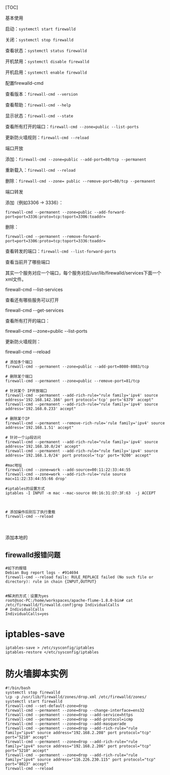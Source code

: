 [TOC]



基本使用

启动：`systemctl start firewalld`

关闭：`systemctl stop firewalld`

查看状态：`systemctl status firewalld`

开机禁用：`systemctl disable firewalld`

开机启用：`systemctl enable firewalld`

配置firewalld-cmd

查看版本：`firewall-cmd --version`

查看帮助：`firewall-cmd --help`

显示状态：`firewall-cmd --state`

查看所有打开的端口：`firewall-cmd --zone=public --list-ports`

更新防火墙规则：`firewall-cmd --reload`

端口开放

添加：`firewall-cmd --zone=public --add-port=80/tcp --permanent`

重新载入：`firewall-cmd --reload`

删除：`firewall-cmd --zone= public --remove-port=80/tcp --permanent`

端口转发

添加（例如3306 -> 3336）：

```
firewall-cmd --permanent --zone=public --add-forward-port=port=3336:proto=tcp:toport=3306:toaddr=
```

删除：

```
firewall-cmd --permanent --remove-forward-port=port=3306:proto=tcp:toport=3336:toaddr=
```

查看转发的端口：`firewall-cmd --list-forward-ports`

查看当前开了哪些端口

其实一个服务对应一个端口，每个服务对应/usr/lib/firewalld/services下面一个xml文件。

firewall-cmd --list-services

查看还有哪些服务可以打开

firewall-cmd --get-services

查看所有打开的端口： 

firewall-cmd --zone=public --list-ports

更新防火墙规则： 

firewall-cmd --reload

 

```shell
# 添加多个端口
firewall-cmd --permanent --zone=public --add-port=8080-8083/tcp 

# 删除某个端口
firewall-cmd --permanent --zone=public --remove-port=81/tcp 

# 针对某个 IP开放端口
firewall-cmd --permanent --add-rich-rule="rule family='ipv4' source address='192.168.142.166' port protocol='tcp' port='6379' accept"
firewall-cmd --permanent --add-rich-rule="rule family='ipv4' source address='192.168.0.233' accept" 

# 删除某个IP
firewall-cmd --permanent --remove-rich-rule='rule family='ipv4' source address='192.168.1.51' accept" 

# 针对一个ip段访问
firewall-cmd --permanent --add-rich-rule="rule family='ipv4' source address='192.168.10.0/24' accept"
firewall-cmd --permanent --add-rich-rule="rule family='ipv4' source address='192.168.1.0/24' port protocol='tcp' port='9200' accept"

#mac地址
firewall-cmd --zone=work --add-source=00:11:22:33:44:55
firewall-cmd --zone=work --add-rich-rule='rule source mac=11:22:33:44:55:66 drop'

#iptables的设置方式
iptables -I INPUT -m mac --mac-source 00:16:31:D7:3F:63  -j ACCEPT



# 添加操作后别忘了执行重载
firewall-cmd --reload
```

　　

添加本地的

 

## firewalld报错问题

```shell
#如下的报错
Debian Bug report logs - #914694
firewall-cmd --reload fails: RULE_REPLACE failed (No such file or directory): rule in chain {INPUT,OUTPUT}


#解决的方式：设置为yes
root@soc-PC:/home/workspaces/apache-flume-1.8.0-bin# cat /etc/firewalld/firewalld.conf|grep IndividualCalls
# IndividualCalls
IndividualCalls=yes
```





# iptables-save

```shell
iptables-save > /etc/sysconfig/iptables
iptables-restore </etc/sysconfig/iptables 
```





#  防火墙脚本实例

```shell
#!/bin/bash
systemctl stop firewalld
\cp -p /usr/lib/firewalld/zones/drop.xml /etc/firewalld/zones/
systemctl start firewalld
firewall-cmd --set-default-zone=drop
firewall-cmd --permanent --zone=drop --change-interface=ens32
firewall-cmd --permanent --zone=drop --add-service=https
firewall-cmd --permanent --zone=drop --add-protocol=icmp
firewall-cmd --permanent --zone=drop --add-masquerade
firewall-cmd --permanent --zone=drop --add-rich-rule="rule family="ipv4" source address="192.168.2.208" port protocol="tcp" port="5210" accept"
firewall-cmd --permanent --zone=drop --add-rich-rule="rule family="ipv4" source address="192.168.2.206" port protocol="tcp" port="5210" accept"
firewall-cmd --permanent --zone=drop --add-rich-rule="rule family="ipv4" source address="116.226.230.115" port protocol="tcp" port="8023" accept"
firewall-cmd --reload
```







